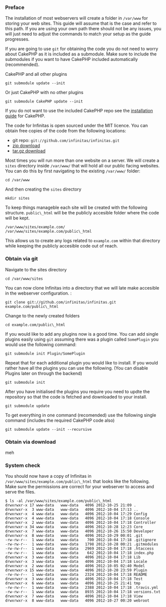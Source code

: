 ### Preface

The installation of most webservers will create a folder in `/var/www` for storing your web sites. This guide will assume that is the case and refer to this path. If you are using your own path there should not be any issues, you will just need to adjust the commands to match your setup as the guide progresses.

If you are going to use `git` for obtaining the code you do not need to worry about CakePHP as it is included as a submodule. Make sure to include the submodules if you want to have CakePHP included automatically (recommended).

CakePHP and all other plugins

	git submodule update --init

Or just CakePHP with no other plugins

	git submodule CakePHP update --init

If you do not want to use the included CakePHP repo see the [installation guide](/infinitas\_docs/Installer/cakephp-installation) for CakePHP.

The code for Infinitas is open sourced under the MIT licence. You can obtain free copies of the code from the following locations:

- git repo: `git://github.com/infinitas/infinitas.git`
- [zip download](https://github.com/infinitas/infinitas/zipball/master)
- [tar.gz download](https://github.com/infinitas/infinitas/tarball/master)

Most times you will run more than one website on a server. We will create a `sites` directory inside `/var/www/` that will hold all our public facing websites. You can do this by first navigating to the existing `/var/www/` folder:

	cd /var/www

And then creating the `sites` directory

	mkdir sites

To keep things manageble each site will be created with the following structure. `public\_html` will be the publicly accesible folder where the code will be kept.

	/var/www/sites/example.com/
	/var/www/sites/example.com/public\_html

This allows us to create any logs related to `example.com` within that directory while keeping the publicly accesible code out of reach.

### Obtain via git

Navigate to the sites directory

	cd /var/www/sites

You can now clone Infinitas into a directory that we will late make accesible in the webserver configuration. :

	git clone git://github.com/infinitas/infinitas.git example.com/public\_html

Change to the newly created folders

	cd example.com/public\_html

If you would like to add any plugins now is a good time. You can add single plugins easily using `git` assuming there was a plugin called `SomePlugin` you would use the following command:

	git submodule init Plugin/SomePlugin

Repeat that for each additional plugin you would like to install. If you would rather have all the plugins you can use the following. (You can disable Plugins later on through the backend)

	git submodule init

After you have initialised the plugins you require you need to updte the repository so that the code is fetched and downloaded to your install.

	git submodule update

To get everything in one command (recomended) use the following single command (includes the required CakePHP code also)

	git submodule update --init --recursive


### Obtain via download

meh

### System check

You should now have a copy of Infinitas in `/var/www/sites/example.com/public\_html` that looks like the following. Make sure the permissions are correct for your webserver to access and serve the files.

	$ ls -al /var/www/sites/example.com/public\_html
	drwxrwxr-x 17 www-data   www-data   4096 2012-10-25 21:09 .
	drwxrwxr-x  3 www-data   www-data   4096 2012-10-04 17:13 ..
	drwxrwxr-x  4 www-data   www-data   4096 2012-10-04 17:29 Config
	drwxrwxr-x  4 www-data   www-data   4096 2012-10-04 17:18 Console
	drwxrwxr-x  2 www-data   www-data   4096 2012-10-04 17:18 Controller
	drwxrwxr-x 34 www-data   www-data   4096 2012-10-28 12:23 Core
	drwxrwxr-x  7 www-data   www-data   4096 2012-10-26 15:50 Developer
	drwxrwxr-x  8 www-data   www-data   4096 2012-10-29 00:01 .git
	-rw-rw-r--  1 www-data   www-data    700 2012-10-04 17:18 .gitignore
	-rw-rw-r--  1 www-data   www-data   1798 2012-10-28 00:21 .gitmodules
	-rw-rw-r--  1 www-data   www-data   2969 2012-10-04 17:18 .htaccess
	-rw-rw-r--  1 www-data   www-data    642 2012-10-04 17:18 index.php
	drwxrwxr-x  3 www-data   www-data   4096 2012-10-04 17:18 Lib
	drwxrwxr-x  3 www-data   www-data   4096 2012-10-04 17:18 Locale
	drwxrwxr-x  2 www-data   www-data   4096 2012-10-05 02:40 Model
	drwxrwxr-x 15 www-data   www-data   4096 2012-10-20 23:59 Plugin
	-rw-rw-r--  1 www-data   www-data   2324 2012-10-04 17:18 README
	drwxrwxr-x  3 www-data   www-data   4096 2012-10-04 17:18 Test
	drwxrwxr-x  6 www-data   www-data   4096 2012-10-25 21:41 tmp
	-rw-rw-r--  1 www-data   www-data   2388 2012-10-04 17:18 .travis.yml
	-rw-rw-r--  1 www-data   www-data   8935 2012-10-04 17:18 versions.txt
	drwxrwxr-x  7 www-data   www-data   4096 2012-10-04 17:18 View
	drwxrwxr-x  8 www-data   www-data   4096 2012-10-27 00:20 webroot
